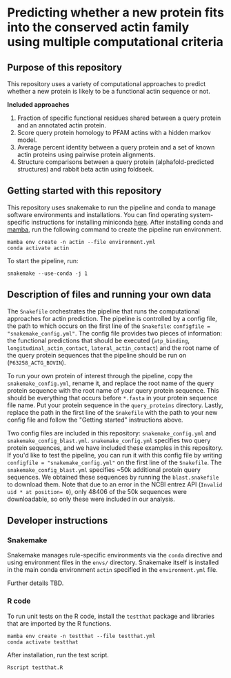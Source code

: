 # Predicting whether a new protein fits into the conserved actin family using multiple computational criteria

## Purpose of this repository 

This repository uses a variety of computational approaches to predict whether a new protein is likely to be a functional actin sequence or not.

**Included approaches**

1. Fraction of specific functional residues shared between a query protein and an annotated actin protein.
2. Score query protein homology to PFAM actins with a hidden markov model.
3. Average percent identity between a query protein and a set of known actin proteins using pairwise protein alignments.
4. Structure comparisons between a query protein (alphafold-predicted structures) and rabbit beta actin using foldseek.

## Getting started with this repository

This repository uses snakemake to run the pipeline and conda to manage software environments and installations.
You can find operating system-specific instructions for installing miniconda [here](https://docs.conda.io/en/latest/miniconda.html).
After installing conda and [mamba](https://mamba.readthedocs.io/en/latest/), run the following command to create the pipeline run environment.

```
mamba env create -n actin --file environment.yml
conda activate actin
```

To start the pipeline, run:
```
snakemake --use-conda -j 1
```

## Description of files and running your own data

The `Snakefile` orchestrates the pipeline that runs the computational approaches for actin prediction.
The pipeline is controlled by a config file, the path to which occurs on the first line of the `Snakefile`: `configfile = "snakemake_config.yml"`.
The config file provides two pieces of information: the functional predictions that should be executed (`atp_binding`, `longitudinal_actin_contact`, `lateral_actin_contact`) and the root name of the query protein sequences that the pipeline should be run on (`P63258_ACTG_BOVIN`).

To run your own protein of interest through the pipeline, copy the `snakemake_config.yml`, rename it, and replace the root name of the query protein sequence with the root name of your query protein sequence.
This should be everything that occurs before `*.fasta` in your protein sequence file name.
Put your protein sequence in the `query_proteins` directory.
Lastly, replace the path in the first line of the `Snakefile` with the path to your new config file and follow the "Getting started" instructions above.

Two config files are included in this repository: `snakemake_config.yml` and `snakemake_config_blast.yml`. 
`snakemake_config.yml` specifies two query protein sequences, and we have included these examples in this repository.
If you'd like to test the pipeline, you can run it with this config file by writing `configfile = "snakemake_config.yml"` on the first line of the `Snakefile`.
The `snakemake_config_blast.yml` specifies ~50k additional protein query sequences. 
We obtained these sequences by running the `blast.snakefile` to download them.
Note that due to an error in the NCBI entrez API (`Invalid uid * at position= 0`), only 48406 of the 50k sequences were downloadable, so only these were included in our analysis. 

## Developer instructions

### Snakemake

Snakemake manages rule-specific environments via the `conda` directive and using environment files in the `envs/` directory.
Snakemake itself is installed in the main conda environment `actin` specified in the `environment.yml` file.

Further details TBD.

### R code
To run unit tests on the R code, install the `testthat` package and libraries that are imported by the R functions.
```
mamba env create -n testthat --file testthat.yml
conda activate testthat
```

After installation, run the test script.
```
Rscript testthat.R
```
